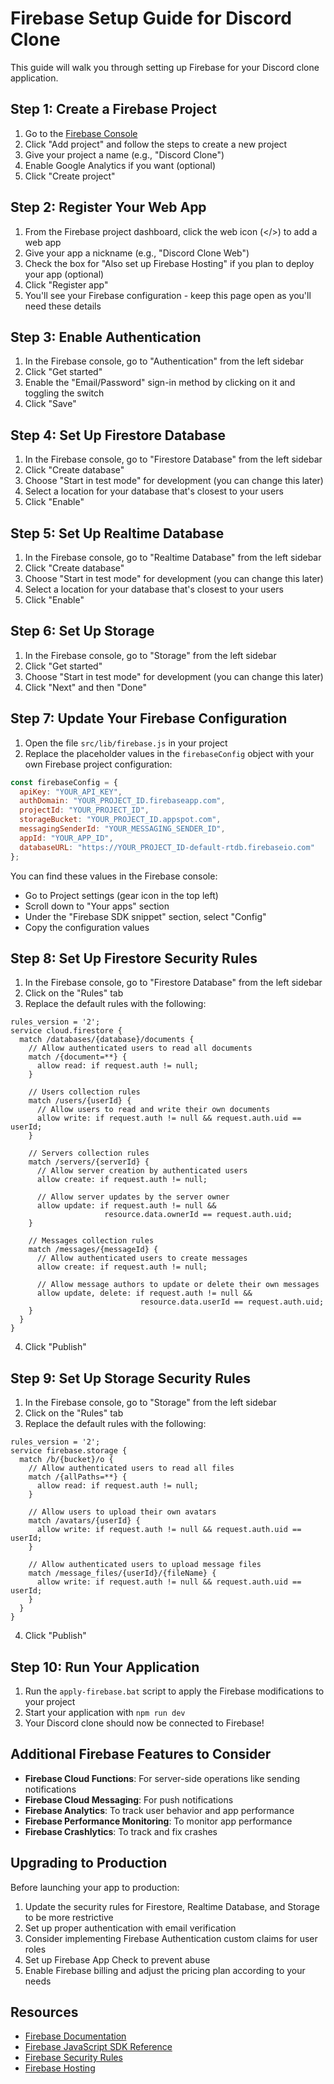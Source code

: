 # Firebase Setup Guide for Discord Clone

This guide will walk you through setting up Firebase for your Discord clone application.

## Step 1: Create a Firebase Project

1. Go to the [Firebase Console](https://console.firebase.google.com/)
2. Click "Add project" and follow the steps to create a new project
3. Give your project a name (e.g., "Discord Clone")
4. Enable Google Analytics if you want (optional)
5. Click "Create project"

## Step 2: Register Your Web App

1. From the Firebase project dashboard, click the web icon (</>) to add a web app
2. Give your app a nickname (e.g., "Discord Clone Web")
3. Check the box for "Also set up Firebase Hosting" if you plan to deploy your app (optional)
4. Click "Register app"
5. You'll see your Firebase configuration - keep this page open as you'll need these details

## Step 3: Enable Authentication

1. In the Firebase console, go to "Authentication" from the left sidebar
2. Click "Get started"
3. Enable the "Email/Password" sign-in method by clicking on it and toggling the switch
4. Click "Save"

## Step 4: Set Up Firestore Database

1. In the Firebase console, go to "Firestore Database" from the left sidebar
2. Click "Create database"
3. Choose "Start in test mode" for development (you can change this later)
4. Select a location for your database that's closest to your users
5. Click "Enable"

## Step 5: Set Up Realtime Database

1. In the Firebase console, go to "Realtime Database" from the left sidebar
2. Click "Create database"
3. Choose "Start in test mode" for development (you can change this later)
4. Select a location for your database that's closest to your users
5. Click "Enable"

## Step 6: Set Up Storage

1. In the Firebase console, go to "Storage" from the left sidebar
2. Click "Get started"
3. Choose "Start in test mode" for development (you can change this later)
4. Click "Next" and then "Done"

## Step 7: Update Your Firebase Configuration

1. Open the file `src/lib/firebase.js` in your project
2. Replace the placeholder values in the `firebaseConfig` object with your own Firebase project configuration:

```javascript
const firebaseConfig = {
  apiKey: "YOUR_API_KEY",
  authDomain: "YOUR_PROJECT_ID.firebaseapp.com",
  projectId: "YOUR_PROJECT_ID",
  storageBucket: "YOUR_PROJECT_ID.appspot.com",
  messagingSenderId: "YOUR_MESSAGING_SENDER_ID",
  appId: "YOUR_APP_ID",
  databaseURL: "https://YOUR_PROJECT_ID-default-rtdb.firebaseio.com"
};
```

You can find these values in the Firebase console:
- Go to Project settings (gear icon in the top left)
- Scroll down to "Your apps" section
- Under the "Firebase SDK snippet" section, select "Config"
- Copy the configuration values

## Step 8: Set Up Firestore Security Rules

1. In the Firebase console, go to "Firestore Database" from the left sidebar
2. Click on the "Rules" tab
3. Replace the default rules with the following:

```
rules_version = '2';
service cloud.firestore {
  match /databases/{database}/documents {
    // Allow authenticated users to read all documents
    match /{document=**} {
      allow read: if request.auth != null;
    }
    
    // Users collection rules
    match /users/{userId} {
      // Allow users to read and write their own documents
      allow write: if request.auth != null && request.auth.uid == userId;
    }
    
    // Servers collection rules
    match /servers/{serverId} {
      // Allow server creation by authenticated users
      allow create: if request.auth != null;
      
      // Allow server updates by the server owner
      allow update: if request.auth != null && 
                     resource.data.ownerId == request.auth.uid;
    }
    
    // Messages collection rules
    match /messages/{messageId} {
      // Allow authenticated users to create messages
      allow create: if request.auth != null;
      
      // Allow message authors to update or delete their own messages
      allow update, delete: if request.auth != null && 
                             resource.data.userId == request.auth.uid;
    }
  }
}
```

4. Click "Publish"

## Step 9: Set Up Storage Security Rules

1. In the Firebase console, go to "Storage" from the left sidebar
2. Click on the "Rules" tab
3. Replace the default rules with the following:

```
rules_version = '2';
service firebase.storage {
  match /b/{bucket}/o {
    // Allow authenticated users to read all files
    match /{allPaths=**} {
      allow read: if request.auth != null;
    }
    
    // Allow users to upload their own avatars
    match /avatars/{userId} {
      allow write: if request.auth != null && request.auth.uid == userId;
    }
    
    // Allow authenticated users to upload message files
    match /message_files/{userId}/{fileName} {
      allow write: if request.auth != null && request.auth.uid == userId;
    }
  }
}
```

4. Click "Publish"

## Step 10: Run Your Application

1. Run the `apply-firebase.bat` script to apply the Firebase modifications to your project
2. Start your application with `npm run dev`
3. Your Discord clone should now be connected to Firebase!

## Additional Firebase Features to Consider

- **Firebase Cloud Functions**: For server-side operations like sending notifications
- **Firebase Cloud Messaging**: For push notifications
- **Firebase Analytics**: To track user behavior and app performance
- **Firebase Performance Monitoring**: To monitor app performance
- **Firebase Crashlytics**: To track and fix crashes

## Upgrading to Production

Before launching your app to production:

1. Update the security rules for Firestore, Realtime Database, and Storage to be more restrictive
2. Set up proper authentication with email verification
3. Consider implementing Firebase Authentication custom claims for user roles
4. Set up Firebase App Check to prevent abuse
5. Enable Firebase billing and adjust the pricing plan according to your needs

## Resources

- [Firebase Documentation](https://firebase.google.com/docs)
- [Firebase JavaScript SDK Reference](https://firebase.google.com/docs/reference/js)
- [Firebase Security Rules](https://firebase.google.com/docs/rules)
- [Firebase Hosting](https://firebase.google.com/docs/hosting)